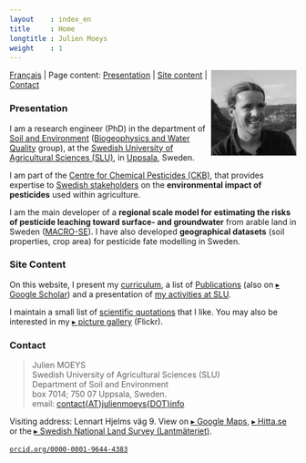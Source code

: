 ```yaml
---
layout    : index_en
title     : Home
longtitle : Julien Moeys
weight    : 1
---
```


<img src="/assets/img/jmoeys-avatar-small.jpg" alt="Photo of Julien Moeys" align="right"/>

[Français](/fr/) | Page content: [Presentation](#presentation) | 
[Site content](#sitecontent) | [Contact](#contact) 

### Presentation   <a name="presentation"></a>

I am a research engineer (PhD) in the department 
of [Soil and Environment][SLUSoil] ([Biogeophysics and Water Quality][BGFVV] 
group), at the [Swedish University of Agricultural Sciences 
(SLU)][SLU], in [Uppsala][], Sweden.

I am part of the [Centre for Chemical Pesticides (CKB)][CKB], 
that provides expertise to [Swedish stakeholders][CKBRef] on the 
**environmental impact of pesticides** used within agriculture.

I am the main developer of a **regional scale model for estimating 
the risks of pesticide leaching toward surface- and groundwater** 
from arable land in Sweden ([MACRO-SE][]). I have also developed 
**geographical datasets** (soil properties, crop area) for pesticide 
fate modelling in Sweden.



### Site Content   <a name="sitecontent"></a>

On this website, I present my [curriculum](/CV/), a list of 
[Publications](/Publications/) (also on [&#9656; Google Scholar][jmScholar]) 
and a presentation of [my activities at SLU](/Activities/).

<!-- You will (soon) find information on the [software](/Software/) 
I am developing (mostly R packages), and some technical notes in the 
[IT lab book](/ITLabBook/) section (mostly about Ubuntu server 
management). -->

I maintain a small list of [scientific quotations](/Quotations/) that 
I like. You may also be interested in my [&#9656; picture 
gallery][jmFlickr] (Flickr).



### Contact   <a name="contact"></a>

> Julien MOEYS   
> Swedish University of Agricultural Sciences (SLU)   
> Department of Soil and Environment   
> box 7014; 750 07 Uppsala, Sweden.   
> email: <a href="mailto:contact{AT}julienmoeys{DOT}info" alt="Julien Moeys e-mail" >contact&#123;AT&#125;julienmoeys&#123;DOT&#125;info</a>   

Visiting address: Lennart Hjelms väg 9. View on [&#9656; Google Maps][gMapSLU], 
[&#9656; Hitta.se][hMapSLU] or the [&#9656; Swedish National Land Survey 
(Lantmäteriet)][sluLM].

<a href="http://orcid.org/0000-0001-9644-4383" alt="Julien Moeys ORCID" class="ORCID" ><code>orcid.org/0000-0001-9644-4383</code></a>



<!-- List of links -->
[SLU]:        http://www.slu.se/  "Swedish University of Agricultural Sciences (SLU)" 
[SLUSoil]:    http://www.slu.se/soil  "department of Soil and Environment (@SLU)" 
[BGFVV]:      http://www.slu.se/en/departments/soil-environment/research/biogeophysics-and-water-quality/  "Biogeophysics and Water Quality group (@SLU)" 
[Uppsala]:    https://en.wikipedia.org/wiki/Uppsala "Uppsala (Wikipedia)"
[CKB]:        http://www.slu.se/en/collaborative-centres-and-projects/centre-for-chemical-pesticides-ckb1/ "Centre for Chemical Pesticides (CKB) (@SLU)" 
[CKBRef]:     http://www.slu.se/en/collaborative-centres-and-projects/centre-for-chemical-pesticides-ckb1/about-us/reference-group/  "CKB Reference group (@SLU)" 
[MACRO-SE]:   http://www.slu.se/sv/centrumbildningar-och-projekt/kompetenscentrum-for-kemiska-bekampningsmedel/verksamhetsomraden/modeller/macro-se/  "MACRO-SE model (@SLU)" 
[jmFlickr]:   https://www.flickr.com/photos/julienmoeys  "Julien Moeys picture gallery (@Flickr)" 
[jmScholar]:  http://scholar.google.com/citations?user=cRNn-IMAAAAJ  "Julien Moeys on Google Scholar"  
[gMapSLU]:    https://goo.gl/maps/Jn13M  "Map of SLU (Google Maps)"
[hMapSLU]:    http://www.hitta.se/kartan?s=e554f834 "Map of SLU (Hitta.se)"
[sluLM]:      http://kso2.lantmateriet.se/?e=649249&n=6634006&z=12 "Map of SLU (Lantmateriet.se)"

<!-- Longer links -->

